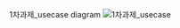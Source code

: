 1차과제_usecase diagram
![1차과제_usecase](https://user-images.githubusercontent.com/60721114/79634773-a66e7600-81a7-11ea-9cfe-a42f5968a9dc.jpg)


